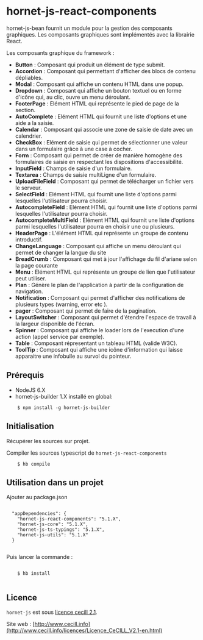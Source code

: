 # hornet-js-react-components

hornet-js-bean fournit un module pour la gestion des composants graphiques. Les composants graphiques sont implémentés avec la librairie React.

Les composants graphique du framework :

* **Button** : Composant qui produit un élément de type submit.
* **Accordion** : Composant qui permettant d'afficher des blocs de contenu dépliables.
* **Modal** : Composant qui affiche un contenu HTML dans une popup.
* **Dropdown** : Composant qui affiche un bouton textuel ou en forme d'icône qui, au clic, ouvre un menu déroulant.
* **FooterPage** : Elément HTML qui représente le pied de page de la section.
* **AutoComplete** : Elément HTML qui fournit une liste d'options et une aide a la saisie.
* **Calendar** : Composant qui associe une zone de saisie de date avec un calendrier.
* **CheckBox** : Elément de saisie qui permet de sélectionner une valeur dans un formulaire grâce à une case à cocher.
* **Form** : Composant qui permet de créer de manière homogène des formulaires de saisie en respectant les dispositions d'accessibilité.
* **InputField** : Champs de saisie d'un formulaire.
* **Textarea** : Champs de saisie multiLigne d'un formulaire.
* **UploadFileField** : Composant qui permet de télécharger un fichier vers le serveur.
* **SelectField** : Elément HTML qui fournit une liste d'options parmi lesquelles l'utilisateur pourra choisir.
* **AutocompleteField** : Elément HTML qui fournit une liste d'options parmi lesquelles l'utilisateur pourra choisir.
* **AutocompleteMultiField** : Elément HTML qui fournit une liste d'options parmi lesquelles l'utilisateur pourra en choisir une ou plusieurs.
* **HeaderPage** : L'élément HTML  qui représente un groupe de contenu introductif.
* **ChangeLanguage** : Composant qui affiche un menu déroulant qui permet de changer la langue du site
* **BreadCrumb** : Composant qui met à jour l'affichage du fil d'ariane selon la page courante
* **Menu** : Elément HTML  qui représente un groupe de lien que l'utilisateur peut utiliser.
* **Plan** : Génère le plan de l'application à partir de la configuration de navigation.
* **Notification** : Composant qui permet d'afficher des notifications de plusieurs types (warning, error etc ).
* **pager** : Composant qui permet de faire de la pagination.
* **LayoutSwitcher** : Composant qui permet d'étendre l'espace de travail à la largeur disponible de l'écran.
* **Spinner** : Composant qui affiche le loader lors de l'execution d'une action (appel service par exemple).
* **Table** : Composant répresentant un tableau HTML (valide W3C).
* **ToolTip** :  Composant qui affiche une icône d'information qui laisse apparaitre une infobulle au survol du pointeur.



## Prérequis #

* NodeJS 6.X
* hornet-js-builder 1.X installé en global:

```shell
    $ npm install -g hornet-js-builder
```

## Initialisation #

Récupérer les sources sur projet.

Compiler les sources typescript de `hornet-js-react-components`

```shell
    $ hb compile
```

## Utilisation dans un projet #

Ajouter au package.json

```shell

  "appDependencies": {
    "hornet-js-react-components": "5.1.X",
    "hornet-js-core": "5.1.X",
    "hornet-js-ts-typings": "5.1.X",
    "hornet-js-utils": "5.1.X"
  }
  
```

Puis lancer la commande :

```shell

    $ hb install
    
```


## Licence

`hornet-js` est sous [licence cecill 2.1](./LICENSE.md).

Site web : [http://www.cecill.info](http://www.cecill.info/licences/Licence_CeCILL_V2.1-en.html)
